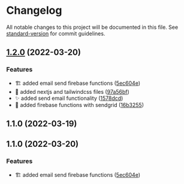 # Changelog

All notable changes to this project will be documented in this file. See [standard-version](https://github.com/conventional-changelog/standard-version) for commit guidelines.

## [1.2.0](https://github.com/danielmahyar/ddu-eksamensprojekt/compare/v1.1.0...v1.2.0) (2022-03-20)


### Features

* :building_construction: added email send firebase functions ([5ec604e](https://github.com/danielmahyar/ddu-eksamensprojekt/commit/5ec604e021519a1fc1f728ee3934c4011946d0c5))
* :seedling: added nextjs and tailwindcss files ([97a56bf](https://github.com/danielmahyar/ddu-eksamensprojekt/commit/97a56bf97c40a17f8de47d4555b5eaeec669a7f4))
* :sparkles: added send email functionality ([1578dcd](https://github.com/danielmahyar/ddu-eksamensprojekt/commit/1578dcd98e06f4bac478f9ea59ba56c62c912d8e))
* :tada: added firebase functions with sendgrid ([16b3255](https://github.com/danielmahyar/ddu-eksamensprojekt/commit/16b3255c8ca37b08b4dcc7188951f481211b88fa))

## 1.1.0 (2022-03-19)
## 1.1.0 (2022-03-20)


### Features


* :building_construction: added email send firebase functions ([5ec604e](https://github.com/danielmahyar/ddu-eksamensprojekt/commit/5ec604e021519a1fc1f728ee3934c4011946d0c5))

